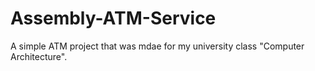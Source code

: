 # Assembly-ATM-Service
A simple ATM project that was mdae for my university class "Computer Architecture".
